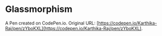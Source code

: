 # Glassmorphism

A Pen created on CodePen.io. Original URL: [https://codepen.io/Karthika-Raj/pen/zYboKXL](https://codepen.io/Karthika-Raj/pen/zYboKXL).

